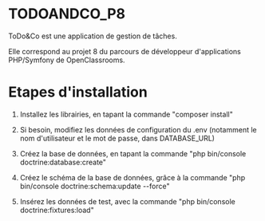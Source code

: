 # TODOANDCO_P8

ToDo&Co est une application de gestion de tâches.

Elle correspond au projet 8 du parcours de développeur d'applications PHP/Symfony de OpenClassrooms.

Etapes d'installation
========================

1) Installez les librairies, en tapant la commande "composer install"

2) Si besoin, modifiez les données de configuration du .env (notamment le nom d'utilisateur et le mot de passe, dans DATABASE_URL)

3) Créez la base de données, en tapant la commande "php bin/console doctrine:database:create"

4) Créez le schéma de la base de données, grâce à la commande "php bin/console doctrine:schema:update --force"

5) Insérez les données de test, avec la commande "php bin/console doctrine:fixtures:load"


